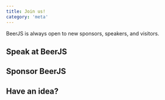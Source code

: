 ```yaml
---
title: Join us!
category: 'meta'
---
```


BeerJS is always open to new sponsors, speakers, and visitors.

## Speak at BeerJS

## Sponsor BeerJS

## Have an idea?
